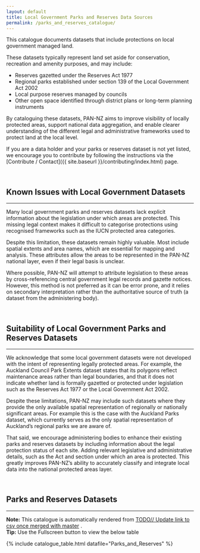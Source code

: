 ```yaml
---
layout: default
title: Local Government Parks and Reserves Data Sources
permalink: /parks_and_reserves_catalogue/
---
```



This catalogue documents datasets that include protections on local government
managed land. 

These datasets typically represent land set aside for conservation, recreation
and amenity purposes, and may include:
* Reserves gazetted under the Reserves Act 1977
* Regional parks established under section 139 of the Local Government Act 2002
* Local purpose reserves managed by councils
* Other open space identified through district plans or long-term planning
  instruments

By cataloguing these datasets, PAN-NZ aims to improve visibility of locally
protected areas, support national data aggregation, and enable clearer
understanding of the different legal and administrative frameworks used to
protect land at the local level.

If you are a data holder and your parks or reserves dataset is not yet listed,
we encourage you to contribute by following the instructions via the [Contribute
/ Contact]({{ site.baseurl }}/contributing/index.html) page. 

<br>

## Known Issues with Local Government Datasets
---
Many local government parks and reserves datasets lack explicit information
about the legislation under which areas are protected. This missing legal
context makes it difficult to categorise protections using recognised frameworks
such as the IUCN protected area categories.

Despite this limitation, these datasets remain highly valuable. Most include
spatial extents and area names, which are essential for mapping and analysis.
These attributes allow the areas to be represented in the PAN-NZ national layer,
even if their legal basis is unclear.

Where possible, PAN-NZ will attempt to attribute legislation to these areas by
cross-referencing central government legal records and gazette notices. However,
this method is not preferred as it can be error prone, and it relies on
secondary interpretation rather than the authoritative source of truth (a
dataset from the administering body).


<br>

## Suitability of Local Government Parks and Reserves Datasets
--- 
We acknowledge that some local government datasets were not developed with the
intent of representing legally protected areas. For example, the Auckland
Council Park Extents dataset states that its polygons reflect maintenance areas
 rather than legal boundaries, and that it does not indicate whether land is
 formally gazetted or protected under legislation such as the Reserves Act 1977
 or the Local Government Act 2002.

Despite these limitations, PAN-NZ may include such datasets where they provide
the only available spatial representation of regionally or nationally
significant areas. For example this is the case with the Auckland Parks dataset,
which currently serves as the only spatial representation of Auckland’s regional
parks we are aware of.

That said, we encourage administering bodies to enhance their existing parks and
reserves datasets by including information about the legal protection status of
each site. Adding relevant legislative and administrative details, such as the
Act and section under which an area is protected. This greatly improves PAN-NZ’s
ability to accurately classify and integrate local data into the national
protected areas layer.


<br>

## Parks and Reserves Datasets
---

<div class="tip-box">
  <strong>Note:</strong> This catalogue is automatically rendered from 
  <a href="_data/Parks_and_Reserves.csv">TODO// Update link to csv once merged with master</a> .
</div>


<!-- <div class="tip-box">
  <strong>Contributing:</strong> Please see 
  <a href="{{ site.baseurl }}/contributing/index.html">Contribute / Contact</a> 
  for information on contributing and how you can update this table.
</div> -->


<div class="tip-box">
  <strong>Tip:</strong> Use the Fullscreen button to view the below table
</div>


{% include catalogue_table.html datafile="Parks_and_Reserves" %}

